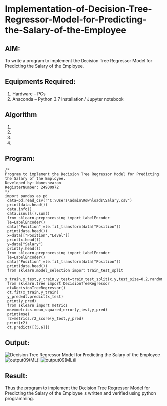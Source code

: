 # Implementation-of-Decision-Tree-Regressor-Model-for-Predicting-the-Salary-of-the-Employee

## AIM:
To write a program to implement the Decision Tree Regressor Model for Predicting the Salary of the Employee.

## Equipments Required:
1. Hardware – PCs
2. Anaconda – Python 3.7 Installation / Jupyter notebook

## Algorithm
1. 
2. 
3. 
4. 

## Program:
```
/*
Program to implement the Decision Tree Regressor Model for Predicting the Salary of the Employee.
Developed by: Naneshvaran 
RegisterNumber: 24900972 
*/
import pandas as pd
 data=pd.read_csv(r"C:\Users\admin\Downloads\Salary.csv")
 print(data.head())
 data.info()
 data.isnull().sum()    
 from sklearn.preprocessing import LabelEncoder
 le=LabelEncoder()
 data["Position"]=le.fit_transform(data["Position"])
 print(data.head())
 x=data[["Position","Level"]]
 print(x.head())
 y=data["Salary"]
 print(y.head())
 from sklearn.preprocessing import LabelEncoder
 le=LabelEncoder()
 data["Position"]=le.fit_transform(data["Position"])
 print(data.head())
 from sklearn.model_selection import train_test_split
 x_train,x_test,y_train,y_test=train_test_split(x,y,test_size=0.2,random_state=2)
 from sklearn.tree import DecisionTreeRegressor
 dt=DecisionTreeRegressor()
 dt.fit(x_train,y_train)
 y_pred=dt.predict(x_test)
 print(y_pred)
 from sklearn import metrics
 mse=metrics.mean_squared_error(y_test,y_pred)
 print(mse)
 r2=metrics.r2_score(y_test,y_pred)
 print(r2)
 dt.predict([[5,6]])
```

## Output:
![Decision Tree Regressor Model for Predicting the Salary of the Employee](sam.png)
![output09(ML)i](https://github.com/user-attachments/assets/1627034f-2461-4e65-81c5-225ac090f5ee)
![output09(ML)ii](https://github.com/user-attachments/assets/af630eed-4222-4a9d-8784-8d709bab7b40)


## Result:
Thus the program to implement the Decision Tree Regressor Model for Predicting the Salary of the Employee is written and verified using python programming.
